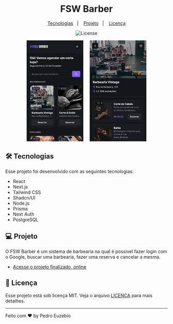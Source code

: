 <h1 align="center">FSW Barber</h1>

<p align="center">
  <a href="#tecnologias">Tecnologias</a>&nbsp;&nbsp;&nbsp;|&nbsp;&nbsp;&nbsp;
  <a href="#projeto">Projeto</a>&nbsp;&nbsp;&nbsp;|&nbsp;&nbsp;&nbsp;
  <a href="#licenca">Licença</a>
</p>

<p align="center">
  <img alt="License" src="https://img.shields.io/static/v1?label=license&message=MIT&color=49AA26&labelColor=000000">
</p>

<p align="center">
  <img width="35%" style="margin-right: 16px;" src=".github/preview.png" alt="Preview 1 do FSW Barber">
  <img width="35%" src=".github/preview_2.png" alt="Preview 2 do FSW Barber">
</p>

## 🛠 Tecnologias

Esse projeto foi desenvolvido com as seguintes tecnologias:

- React
- Next.js
- Tailwind CSS
- Shadcn/UI
- Node.js
- Prisma
- Next Auth
- PostgreSQL

## 💻 Projeto

O FSW Barber é um sistema de barbearia na qual é possivel fazer login com o Google, buscar uma barbearia, fazer uma reserva e cancelar a mesma.

- [Acesse o projeto finalizado, online](https:/fsw-barber-pedroeuzebio.vercel.app)

## 📝 Licença

Esse projeto está sob licença MIT. Veja o arquivo [LICENÇA](LICENSE.md) para mais detalhes.

---

Feito com ♥ by Pedro Euzebio